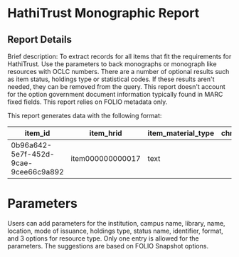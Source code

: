 # HathiTrust Monographic Report

## Report Details

Brief description: To extract records for all items that fit the requirements for HathiTrust. Use the parameters to back monographs or monograph like resources with OCLC numbers. There are a number of optional results such as item status, holdings type or statistical codes. If these results aren't needed, they can be removed from the query. This report doesn't account for the option government document information typically found in MARC fixed fields. This report relies on FOLIO metadata only. 

This report generates data with the following format:

| item_id | item_hrid | item_material_type | chronology | enumeration | item_status_name | instance_id | instance_hrid | instanace_status_name | instance_resource_type | instance_mode_of_issuance | instance_identifier_name | instance_identifier | instance_format | holdings_type_name | item_stat_code_type_name | item_stat_code_name | hol_stat_code_type_name | hol_stat_code_name | inst_stat_code_type_name | inst_stat_code_name | location_name | campus_name | library_name | institution_name |
|---|---|---|---|---|---|---|---|---|---|---|---|---|---|---|---|---|---|---|---|---|---|---|---|---|
| 0b96a642-5e7f-452d-9cae-9cee66c9a892 | item000000000017 | text |  |  | Available | 69640328-788e-43fc-9c3c-af39e243f3b7 | inst000000000001 | Temporary | text | single unit | OCLC | 98837837 | unmediated -- volume | physical | ARL (Collection stats) | Serials, print (serials) | ARL (Collection stats) | Serials, print (serials) | ARL (Collection stats) | Serials, print (serials) |



# Parameters

Users can add parameters for the institution, campus name, library, name, location, mode of issuance, holdings type, status name, identifier, format, and 3 options for resource type. Only one entry is allowed for the parameters. The suggestions are based on FOLIO Snapshot options.

